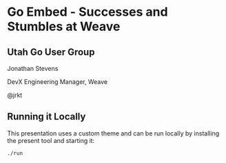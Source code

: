 # Go Embed - Successes and Stumbles at Weave

## Utah Go User Group

Jonathan Stevens

DevX Engineering Manager, Weave

@jrkt

## Running it Locally

This presentation uses a custom theme and can be run locally by installing the present tool and starting it:

```bash
./run
```